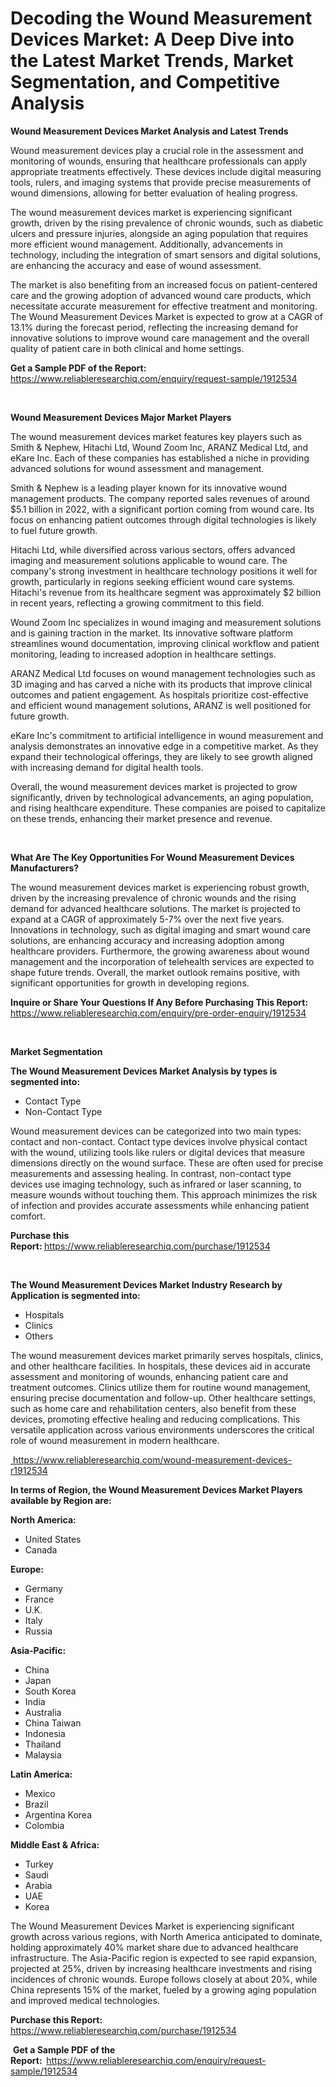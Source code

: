 <p><h1>Decoding the Wound Measurement Devices Market: A Deep Dive into the Latest Market Trends, Market Segmentation, and Competitive Analysis</h1></p><p><strong>Wound Measurement Devices Market Analysis and Latest Trends</strong></p>
<p><p>Wound measurement devices play a crucial role in the assessment and monitoring of wounds, ensuring that healthcare professionals can apply appropriate treatments effectively. These devices include digital measuring tools, rulers, and imaging systems that provide precise measurements of wound dimensions, allowing for better evaluation of healing progress. </p><p>The wound measurement devices market is experiencing significant growth, driven by the rising prevalence of chronic wounds, such as diabetic ulcers and pressure injuries, alongside an aging population that requires more efficient wound management. Additionally, advancements in technology, including the integration of smart sensors and digital solutions, are enhancing the accuracy and ease of wound assessment. </p><p>The market is also benefiting from an increased focus on patient-centered care and the growing adoption of advanced wound care products, which necessitate accurate measurement for effective treatment and monitoring. The Wound Measurement Devices Market is expected to grow at a CAGR of 13.1% during the forecast period, reflecting the increasing demand for innovative solutions to improve wound care management and the overall quality of patient care in both clinical and home settings.</p></p>
<p><strong>Get a Sample PDF of the Report:&nbsp;</strong> <a href="https://www.reliableresearchiq.com/enquiry/request-sample/1912534?utm_campaign=1877&utm_medium=2&utm_source=Github&utm_content=ia&utm_term=13042025&utm_id=wound-measurement-devices">https://www.reliableresearchiq.com/enquiry/request-sample/1912534</a></p>
<p>&nbsp;</p>
<p><strong>Wound Measurement Devices Major Market Players</strong></p>
<p><p>The wound measurement devices market features key players such as Smith & Nephew, Hitachi Ltd, Wound Zoom Inc, ARANZ Medical Ltd, and eKare Inc. Each of these companies has established a niche in providing advanced solutions for wound assessment and management.</p><p>Smith & Nephew is a leading player known for its innovative wound management products. The company reported sales revenues of around $5.1 billion in 2022, with a significant portion coming from wound care. Its focus on enhancing patient outcomes through digital technologies is likely to fuel future growth.</p><p>Hitachi Ltd, while diversified across various sectors, offers advanced imaging and measurement solutions applicable to wound care. The company's strong investment in healthcare technology positions it well for growth, particularly in regions seeking efficient wound care systems. Hitachi's revenue from its healthcare segment was approximately $2 billion in recent years, reflecting a growing commitment to this field.</p><p>Wound Zoom Inc specializes in wound imaging and measurement solutions and is gaining traction in the market. Its innovative software platform streamlines wound documentation, improving clinical workflow and patient monitoring, leading to increased adoption in healthcare settings.</p><p>ARANZ Medical Ltd focuses on wound management technologies such as 3D imaging and has carved a niche with its products that improve clinical outcomes and patient engagement. As hospitals prioritize cost-effective and efficient wound management solutions, ARANZ is well positioned for future growth.</p><p>eKare Inc's commitment to artificial intelligence in wound measurement and analysis demonstrates an innovative edge in a competitive market. As they expand their technological offerings, they are likely to see growth aligned with increasing demand for digital health tools.</p><p>Overall, the wound measurement devices market is projected to grow significantly, driven by technological advancements, an aging population, and rising healthcare expenditure. These companies are poised to capitalize on these trends, enhancing their market presence and revenue.</p></p>
<p>&nbsp;</p>
<p><strong>What Are The Key Opportunities For Wound Measurement Devices Manufacturers?</strong></p>
<p><p>The wound measurement devices market is experiencing robust growth, driven by the increasing prevalence of chronic wounds and the rising demand for advanced healthcare solutions. The market is projected to expand at a CAGR of approximately 5-7% over the next five years. Innovations in technology, such as digital imaging and smart wound care solutions, are enhancing accuracy and increasing adoption among healthcare providers. Furthermore, the growing awareness about wound management and the incorporation of telehealth services are expected to shape future trends. Overall, the market outlook remains positive, with significant opportunities for growth in developing regions.</p></p>
<p><strong>Inquire or Share Your Questions If Any Before Purchasing This Report:</strong> <a href="https://www.reliableresearchiq.com/enquiry/pre-order-enquiry/1912534?utm_campaign=1877&utm_medium=2&utm_source=Github&utm_content=ia&utm_term=13042025&utm_id=wound-measurement-devices">https://www.reliableresearchiq.com/enquiry/pre-order-enquiry/1912534</a></p>
<p>&nbsp;</p>
<p><strong>Market Segmentation</strong></p>
<p><strong>The Wound Measurement Devices Market Analysis by types is segmented into:</strong></p>
<p><ul><li>Contact Type</li><li>Non-Contact Type</li></ul></p>
<p><p>Wound measurement devices can be categorized into two main types: contact and non-contact. Contact type devices involve physical contact with the wound, utilizing tools like rulers or digital devices that measure dimensions directly on the wound surface. These are often used for precise measurements and assessing healing. In contrast, non-contact type devices use imaging technology, such as infrared or laser scanning, to measure wounds without touching them. This approach minimizes the risk of infection and provides accurate assessments while enhancing patient comfort.</p></p>
<p><strong>Purchase this Report:&nbsp;</strong><a href="https://www.reliableresearchiq.com/purchase/1912534?utm_campaign=1877&utm_medium=2&utm_source=Github&utm_content=ia&utm_term=13042025&utm_id=wound-measurement-devices">https://www.reliableresearchiq.com/purchase/1912534</a></p>
<p>&nbsp;</p>
<p><strong>The Wound Measurement Devices Market Industry Research by Application is segmented into:</strong></p>
<p><ul><li>Hospitals</li><li>Clinics</li><li>Others</li></ul></p>
<p><p>The wound measurement devices market primarily serves hospitals, clinics, and other healthcare facilities. In hospitals, these devices aid in accurate assessment and monitoring of wounds, enhancing patient care and treatment outcomes. Clinics utilize them for routine wound management, ensuring precise documentation and follow-up. Other healthcare settings, such as home care and rehabilitation centers, also benefit from these devices, promoting effective healing and reducing complications. This versatile application across various environments underscores the critical role of wound measurement in modern healthcare.</p></p>
<p><a href="https://www.reliableresearchiq.com/wound-measurement-devices-r1912534?utm_campaign=1877&utm_medium=2&utm_source=Github&utm_content=ia&utm_term=13042025&utm_id=wound-measurement-devices">&nbsp;https://www.reliableresearchiq.com/wound-measurement-devices-r1912534</a></p>
<p><strong>In terms of Region, the Wound Measurement Devices Market Players available by Region are:</strong></p>
<p>
    <p> <strong> North America: </strong>
        <ul>
            <li>United States</li>
            <li>Canada</li>
        </ul>
        </p> 
    <p> <strong> Europe: </strong>
        <ul>
            <li>Germany</li>
            <li>France</li>
            <li>U.K.</li>
            <li>Italy</li>
            <li>Russia</li>
        </ul>
        </p> 
    <p> <strong> Asia-Pacific: </strong>
        <ul>
            <li>China</li>
            <li>Japan</li>
            <li>South Korea</li>
            <li>India</li>
            <li>Australia</li>
            <li>China Taiwan</li>
            <li>Indonesia</li>
            <li>Thailand</li>
            <li>Malaysia</li>
        </ul>
        </p> 
    <p> <strong> Latin America: </strong>
        <ul>
            <li>Mexico</li>
            <li>Brazil</li>
            <li>Argentina Korea</li>
            <li>Colombia</li>
        </ul>
        </p> 
    <p> <strong> Middle East & Africa: </strong>
        <ul>
            <li>Turkey</li>
            <li>Saudi</li>
            <li>Arabia</li>
            <li>UAE</li>
            <li>Korea</li>
        </ul>
    </p>
    </p>
<p><p>The Wound Measurement Devices Market is experiencing significant growth across various regions, with North America anticipated to dominate, holding approximately 40% market share due to advanced healthcare infrastructure. The Asia-Pacific region is expected to see rapid expansion, projected at 25%, driven by increasing healthcare investments and rising incidences of chronic wounds. Europe follows closely at about 20%, while China represents 15% of the market, fueled by a growing aging population and improved medical technologies.</p></p>
<p><strong>Purchase this Report: </strong><a href="https://www.reliableresearchiq.com/purchase/1912534?utm_campaign=1877&utm_medium=2&utm_source=Github&utm_content=ia&utm_term=13042025&utm_id=wound-measurement-devices">https://www.reliableresearchiq.com/purchase/1912534</a></p>
<p>&nbsp;<strong>Get a Sample PDF of the Report:&nbsp;&nbsp;</strong><a href="https://www.reliableresearchiq.com/enquiry/request-sample/1912534?utm_campaign=1877&utm_medium=2&utm_source=Github&utm_content=ia&utm_term=13042025&utm_id=wound-measurement-devices">https://www.reliableresearchiq.com/enquiry/request-sample/1912534</a></p>
<p><strong></strong></p>
<p><p></p><p></p><p></p></p>